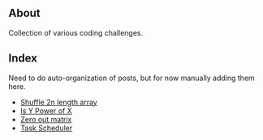 ## About
Collection of various coding challenges.

## Index
Need to do auto-organization of posts, but for now manually adding them here.

* [Shuffle 2n length array](http://tldrbot.com/PerfectShuffle.html)
* [Is Y Power of X](http://tldrbot.com/arithmatic/IsYPowOfX.html)
* [Zero out matrix](http://tldrbot.com/zero-out-matrix.html)
* [Task Scheduler](http://tldrbot.com/task-scheduler.html)
